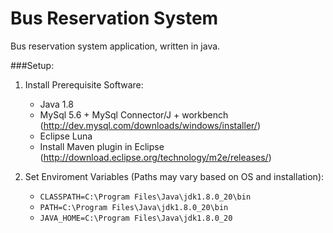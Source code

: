 Bus Reservation System
======================

Bus reservation system application, written in java.



###Setup:

1. Install Prerequisite Software:
	* Java 1.8
	* MySql 5.6 + MySql Connector/J + workbench (http://dev.mysql.com/downloads/windows/installer/)
	* Eclipse Luna
	* Install Maven plugin in Eclipse (http://download.eclipse.org/technology/m2e/releases/)

2. Set Enviroment Variables (Paths may vary based on OS and installation): 
	* ```CLASSPATH=C:\Program Files\Java\jdk1.8.0_20\bin```
	* ```PATH=C:\Program Files\Java\jdk1.8.0_20\bin```
	* ```JAVA_HOME=C:\Program Files\Java\jdk1.8.0_20```


